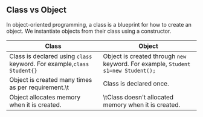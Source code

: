 ## Class vs Object

In object-oriented programming, a class is a blueprint for how to create an object. We instantiate objects from their class using a constructor.

| Class  | Object |
| ------ | ------ |
| Class is declared using `class` keyword. For example,`class Student{}` | Object is created through `new` keyword. For example, `Student s1=new Student();`|
| Object is created many times as per requirement.\t|Class is declared once.|
|Object allocates memory when it is created.|\tClass doesn't allocated memory when it is created.|
